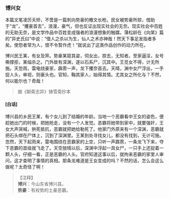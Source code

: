 <script type="text/javascript">
    var head = document.getElementsByTagName('head')[0];
    cssURL = '/public/liao.css';
    linkTag = document.createElement('link');
    linkTag.href = cssURL;
    linkTag.setAttribute('type','text/css');
    linkTag.setAttribute('rel','stylesheet');
    head.appendChild(linkTag);
</script>
### 博兴女

本篇文笔凌厉夭矫，不啻是一篇刺向势豪的檄文长枪。民女被势豪所掠，借助于“龙”，“攫豪首去”，浪漫，豪气，但也反证出现实社会的无奈。现实社会中百姓的无助无奈，是文学作品中百姓变成强者的浪漫想象的触媒。蒲松龄在《向杲》篇的“异史氏曰”中说：“借人之杀以为生，仙人之术亦神哉！然天下事足发指者多矣。使怨者常为人，恨不令暂作虎！”就说出了这类作品创作的动力所在。

博兴民王某，有女及笄。势豪某窥其姿，伺女出，掠去，无知者。至家逼淫，女号嘶撑拒，某缢杀之。门外故有深渊，遂以石系尸，沉其中。王觅女不得，计无所施。天忽雨，雷电绕豪家，霹雳一声，龙下攫奈首去。天晴，渊中女尸浮出，一手捉人头，审视，则豪头也。官知，鞠其家人，始得其情。尤其女之所化与？不然，何以能尔也？奇哉！

</section>

> 据《聊斋志异》铸雪斋抄本

#### [白话]
<aside>

博兴县的乡民王某，有个女儿到了结婚的年龄。当地一个恶霸看中王女的姿色，便趁她出门的时候，把她抢走，没有一个人发觉。恶霸将她带到家中，就要强奸，王女大声哭喊，拚死抵抗，恶霸就把她给勒死了。他家门外原来有一个深渊，恶霸就把石头绑在尸体上，沉到了深渊里。王某到处寻找女儿，都没有找到，无计可施。忽然，天下起雨来，雷电围绕在恶霸家的上空，只听一声霹雳，一条龙飞下来，夺下恶霸的首级就飞走了。天空放晴以后，深渊中浮起一具女尸，一只手上还捉着一颗人头，仔细一看，正是恶霸的人头。官府知道这事以后，就拘来恶霸的家里人审问，这才查明了事情的真相。那条龙难道是王女变成的吗？不然的话，怎么会这么做呢？太奇怪了啊！

</aside>

> 【注释】  
<b>博兴</b>：今山东省博兴县。  
<b>势豪</b>：有权势的土豪恶霸。  
